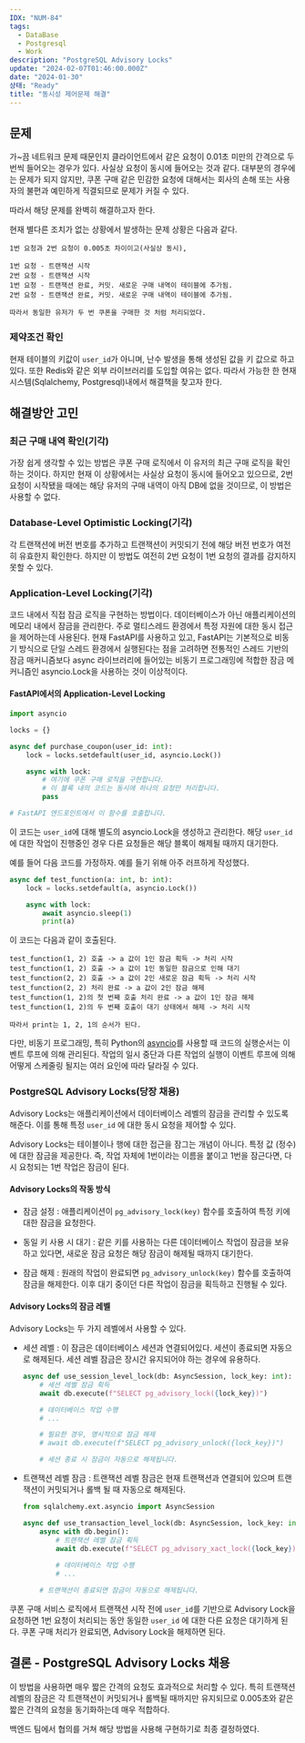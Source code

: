 ```yaml
---
IDX: "NUM-84"
tags:
  - DataBase
  - Postgresql
  - Work
description: "PostgreSQL Advisory Locks"
update: "2024-02-07T01:46:00.000Z"
date: "2024-01-30"
상태: "Ready"
title: "동시성 제어문제 해결"
---
```

## 문제

가~끔 네트워크 문제 때문인지 클라이언트에서 같은 요청이 0.01초 미만의 간격으로 두 번씩 들어오는 경우가 있다. 사실상 요청이 동시에 들어오는 것과 같다. 대부분의 경우에는 문제가 되지 않지만, 쿠폰 구매 같은 민감한 요청에 대해서는 회사의 손해 또는 사용자의 불편과 예민하게 직결되므로 문제가 커질 수 있다. 

따라서 해당 문제를 완벽히 해결하고자 한다. 

현재 별다른 조치가 없는 상황에서 발생하는 문제 상황은 다음과 같다. 

```plain text
1번 요청과 2번 요청이 0.005초 차이이고(사실상 동시),

1번 요청 - 트랜잭션 시작
2번 요청 - 트랜잭션 시작
1번 요청 - 트랜잭션 완료, 커밋. 새로운 구매 내역이 테이블에 추가됨.
2번 요청 - 트랜잭션 완료, 커밋. 새로운 구매 내역이 테이블에 추가됨. 

따라서 동일한 유저가 두 번 쿠폰을 구매한 것 처럼 처리되었다. 
```

### 제약조건 확인

현재 테이블의 키값이 `user_id`가 아니며, 난수 발생을 통해 생성된 값을 키 값으로 하고 있다. 또한 Redis와 같은 외부 라이브러리를 도입할 여유는 없다. 따라서 가능한 한 현재 시스템(Sqlalchemy, Postgresql)내에서 해결책을 찾고자 한다. 

## 해결방안 고민

### 최근 구매 내역 확인(기각)

가장 쉽게 생각할 수 있는 방법은 쿠폰 구매 로직에서 이 유저의 최근 구매 로직을 확인하는 것이다. 하지만 현재 이 상황에서는 사실상 요청이 동시에 들어오고 있으므로, 2번 요청이 시작됐을 때에는 해당 유저의 구매 내역이 아직 DB에 없을 것이므로, 이 방법은 사용할 수 없다. 

### Database-Level Optimistic Locking(기각)

각 트랜잭션에 버전 번호를 추가하고 트랜잭션이 커밋되기 전에 해당 버전 번호가 여전히 유효한지 확인한다. 하지만 이 방법도 여전히 2번 요청이 1번 요청의 결과를 감지하지 못할 수 있다. 

### Application-Level Locking(기각)

코드 내에서 직접 잠금 로직을 구현하는 방법이다. 데이터베이스가 아닌 애플리케이션의 메모리 내에서 잠금을 관리한다. 주로 멀티스레드 환경에서 특정 자원에 대한 동시 접근을 제어하는데 사용된다. 현재 FastAPI를 사용하고 있고, FastAPI는 기본적으로 비동기 방식으로 단일 스레드 환경에서 실행된다는 점을 고려하면 전통적인 스레드 기반의 잠금 매커니즘보다 async 라이브러리에 들어있는 비동기 프로그래밍에 적합한 잠금 메커니즘인 asyncio.Lock을 사용하는 것이 이상적이다.

#### FastAPI에서의 Application-Level Locking

```python
import asyncio

locks = {}

async def purchase_coupon(user_id: int):
    lock = locks.setdefault(user_id, asyncio.Lock())

    async with lock:
        # 여기에 쿠폰 구매 로직을 구현합니다.
        # 이 블록 내의 코드는 동시에 하나의 요청만 처리합니다.
        pass

# FastAPI 엔드포인트에서 이 함수를 호출합니다.
```

이 코드는 `user_id`에 대해 별도의 asyncio.Lock을 생성하고 관리한다. 해당 `user_id`에 대한 작업이 진행중인 경우 다른 요청들은 해당 블록이 해제될 때까지 대기한다. 

예를 들어 다음 코드를 가정하자. 예를 들기 위해 아주 러프하게 작성했다. 

```python
async def test_function(a: int, b: int):
    lock = locks.setdefault(a, asyncio.Lock())

    async with lock:
        await asyncio.sleep(1)
        print(a)
```

이 코드는 다음과 같이 호출된다. 

```plain text
test_function(1, 2) 호출 -> a 값이 1인 잠금 획득 -> 처리 시작
test_function(1, 2) 호출 -> a 값이 1인 동일한 잠금으로 인해 대기
test_function(2, 2) 호출 -> a 값이 2인 새로운 잠금 획득 -> 처리 시작
test_function(2, 2) 처리 완료 -> a 값이 2인 잠금 해제
test_function(1, 2)의 첫 번째 호출 처리 완료 -> a 값이 1인 잠금 해제
test_function(1, 2)의 두 번째 호출이 대기 상태에서 해제 -> 처리 시작

따라서 print는 1, 2, 1의 순서가 된다. 
```

다만, 비동기 프로그래밍, 특히 Python의 [asyncio](https://sharknia.github.io/FastAPI와-asyncio)를 사용할 때 코드의 실행순서는 이벤트 루프에 의해 관리된다. 작업의 일시 중단과 다른 작업의 실행이 이벤트 루프에 의해 어떻게 스케줄링 될지는 여러 요인에 따라 달라질 수 있다. 

### PostgreSQL Advisory Locks(당장 채용)

Advisory Locks는 애플리케이션에서 데이터베이스 레벨의 잠금을 관리할 수 있도록 해준다. 이를 통해 특정 `user_id` 에 대한 동시 요청을 제어할 수 있다. 

Advisory Locks는 테이블이나 행에 대한 접근을 잠그는 개념이 아니다. 특정 값 (정수)에 대한 잠금을 제공한다. 즉, 작업 자체에 1번이라는 이름을 붙이고 1번을 잠근다면, 다시 요청되는 1번 작업은 잠금이 된다. 

#### **Advisory Locks의 작동 방식**

- 잠금 설정 : 애플리케이션이 `pg_advisory_lock(key)` 함수를 호출하여 특정 키에 대한 잠금을 요청한다.

- 동일 키 사용 시 대기 : 같은 키를 사용하는 다른 데이터베이스 작업이 잠금을 보유하고 있다면, 새로운 잠금 요청은 해당 잠금이 해제될 때까지 대기한다. 

- 잠금 해제 : 원래의 작업이 완료되면 `pg_advisory_unlock(key)` 함수를 호출하여 잠금을 해제한다. 이후 대기 중이던 다른 작업이 잠금을 획득하고 진행될 수 있다. 

#### **Advisory Locks의 잠금 레벨**

Advisory Locks는 두 가지 레벨에서 사용할 수 있다. 

- 세션 레벨 : 이 잠금은 데이터베이스 세션과 연결되어있다. 세션이 종료되면 자동으로 해제된다. 세션 레벨 잠금은 장시간 유지되어야 하는 경우에 유용하다. 

    ```python
    async def use_session_level_lock(db: AsyncSession, lock_key: int):
        # 세션 레벨 잠금 획득
        await db.execute(f"SELECT pg_advisory_lock({lock_key})")
    
        # 데이터베이스 작업 수행
        # ...
    
        # 필요한 경우, 명시적으로 잠금 해제
        # await db.execute(f"SELECT pg_advisory_unlock({lock_key})")
    
        # 세션 종료 시 잠금이 자동으로 해제됩니다.
    ```

- 트랜잭션 레벨 잠금 : 트랜잭션 레벨 잠금은 현재 트랜잭션과 연결되어 있으며 트랜잭션이 커밋되거나 롤백 될 때 자동으로 해제된다. 

    ```python
    from sqlalchemy.ext.asyncio import AsyncSession
    
    async def use_transaction_level_lock(db: AsyncSession, lock_key: int):
        async with db.begin():
            # 트랜잭션 레벨 잠금 획득
            await db.execute(f"SELECT pg_advisory_xact_lock({lock_key})")
            
            # 데이터베이스 작업 수행
            # ...
    
        # 트랜잭션이 종료되면 잠금이 자동으로 해제됩니다.
    ```

쿠폰 구매 서비스 로직에서 트랜잭션 시작 전에  `user_id`를 기반으로 Advisory Lock을 요청하면 1번 요청이 처리되는 동안 동일한 `user_id` 에 대한 다른 요청은 대기하게 된다. 쿠폰 구매 처리가 완료되면, Advisory Lock을 해제하면 된다. 

## 결론 - PostgreSQL Advisory Locks 채용

이 방법을 사용하면 매우 짧은 간격의 요청도 효과적으로 처리할 수 있다. 특히 트랜잭션 레벨의 잠금은 각 트랜잭션이 커밋되거나 롤백될 때까지만 유지되므로 0.005초와 같은 짧은 간격의 요청을 동기화하는데 매우 적합하다. 

백엔드 팀에서 협의를 거쳐 해당 방법을 사용해 구현하기로 최종 결정하였다. 



